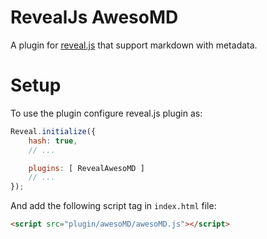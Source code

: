 # RevealJs AwesoMD
A plugin for [reveal.js](https://revealjs.com/) that support markdown with metadata.

# Setup
To use the plugin configure reveal.js plugin as:
```javascript
Reveal.initialize({
    hash: true,
    // ...

    plugins: [ RevealAwesoMD ]
    // ...
});
```

And add the following script tag in `index.html` file:
```html
<script src="plugin/awesoMD/awesoMD.js"></script>
```
